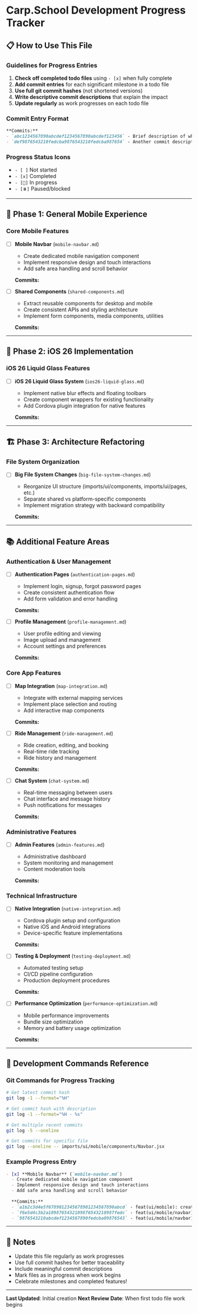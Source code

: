 # Carp.School Development Progress Tracker

## 📋 How to Use This File

### Guidelines for Progress Entries

1. **Check off completed todo files** using `- [x]` when fully complete
2. **Add commit entries** for each significant milestone in a todo file
3. **Use full git commit hashes** (not shortened versions)
4. **Write descriptive commit descriptions** that explain the impact
5. **Update regularly** as work progresses on each todo file

### Commit Entry Format

```markdown
**Commits:**
- `abc1234567890abcdef1234567890abcdef123456` - Brief description of what was accomplished
- `def9876543210fedcba9876543210fedcba987654` - Another commit description
```

### Progress Status Icons

- `- [ ]` Not started
- `- [x]` Completed
- `- [🚧]` In progress
- `- [⏸️]` Paused/blocked

---

## 🎯 Phase 1: General Mobile Experience

### Core Mobile Features

- [ ] **Mobile Navbar** (`mobile-navbar.md`)
  - Create dedicated mobile navigation component
  - Implement responsive design and touch interactions
  - Add safe area handling and scroll behavior
  
  **Commits:**
  <!-- Add commit hashes and descriptions as work progresses -->

- [ ] **Shared Components** (`shared-components.md`)
  - Extract reusable components for desktop and mobile
  - Create consistent APIs and styling architecture
  - Implement form components, media components, utilities
  
  **Commits:**
  <!-- Add commit hashes and descriptions as work progresses -->

---

## 🍎 Phase 2: iOS 26 Implementation

### iOS 26 Liquid Glass Features

- [ ] **iOS 26 Liquid Glass System** (`ios26-liquid-glass.md`)
  - Implement native blur effects and floating toolbars
  - Create component wrappers for existing functionality
  - Add Cordova plugin integration for native features
  
  **Commits:**
  <!-- Add commit hashes and descriptions as work progresses -->

---

## 🏗️ Phase 3: Architecture Refactoring

### File System Organization

- [ ] **Big File System Changes** (`big-file-system-changes.md`)
  - Reorganize UI structure (imports/ui/components, imports/ui/pages, etc.)
  - Separate shared vs platform-specific components
  - Implement migration strategy with backward compatibility
  
  **Commits:**
  <!-- Add commit hashes and descriptions as work progresses -->

---

## 📚 Additional Feature Areas

### Authentication & User Management

- [ ] **Authentication Pages** (`authentication-pages.md`)
  - Implement login, signup, forgot password pages
  - Create consistent authentication flow
  - Add form validation and error handling
  
  **Commits:**
  <!-- Add commit hashes and descriptions as work progresses -->

- [ ] **Profile Management** (`profile-management.md`)
  - User profile editing and viewing
  - Image upload and management
  - Account settings and preferences
  
  **Commits:**
  <!-- Add commit hashes and descriptions as work progresses -->

### Core App Features

- [ ] **Map Integration** (`map-integration.md`)
  - Integrate with external mapping services
  - Implement place selection and routing
  - Add interactive map components
  
  **Commits:**
  <!-- Add commit hashes and descriptions as work progresses -->

- [ ] **Ride Management** (`ride-management.md`)
  - Ride creation, editing, and booking
  - Real-time ride tracking
  - Ride history and management
  
  **Commits:**
  <!-- Add commit hashes and descriptions as work progresses -->

- [ ] **Chat System** (`chat-system.md`)
  - Real-time messaging between users
  - Chat interface and message history
  - Push notifications for messages
  
  **Commits:**
  <!-- Add commit hashes and descriptions as work progresses -->

### Administrative Features

- [ ] **Admin Features** (`admin-features.md`)
  - Administrative dashboard
  - System monitoring and management
  - Content moderation tools
  
  **Commits:**
  <!-- Add commit hashes and descriptions as work progresses -->

### Technical Infrastructure

- [ ] **Native Integration** (`native-integration.md`)
  - Cordova plugin setup and configuration
  - Native iOS and Android integrations
  - Device-specific feature implementations
  
  **Commits:**
  <!-- Add commit hashes and descriptions as work progresses -->

- [ ] **Testing & Deployment** (`testing-deployment.md`)
  - Automated testing setup
  - CI/CD pipeline configuration
  - Production deployment procedures
  
  **Commits:**
  <!-- Add commit hashes and descriptions as work progresses -->

- [ ] **Performance Optimization** (`performance-optimization.md`)
  - Mobile performance improvements
  - Bundle size optimization
  - Memory and battery usage optimization
  
  **Commits:**
  <!-- Add commit hashes and descriptions as work progresses -->

---


## 🔧 Development Commands Reference

### Git Commands for Progress Tracking

```bash
# Get latest commit hash
git log -1 --format="%H"

# Get commit hash with description
git log -1 --format="%H - %s"

# Get multiple recent commits
git log -5 --oneline

# Get commits for specific file
git log --oneline -- imports/ui/mobile/components/Navbar.jsx
```

### Example Progress Entry

```markdown
- [x] **Mobile Navbar** (`mobile-navbar.md`)
  - Create dedicated mobile navigation component
  - Implement responsive design and touch interactions
  - Add safe area handling and scroll behavior
  
  **Commits:**
  - `a1b2c3d4e5f6789012345678901234567890abcd` - feat(ui/mobile): create mobile navbar component structure
  - `f6e5d4c3b2a1098765432109876543210987fedc` - feat(ui/mobile/navbar): add responsive design and touch targets
  - `9876543210abcdef1234567890fedcba09876543` - feat(ui/mobile/navbar): implement scroll behavior and safe area support
```

---

## 📝 Notes

- Update this file regularly as work progresses
- Use full commit hashes for better traceability
- Include meaningful commit descriptions
- Mark files as in progress when work begins
- Celebrate milestones and completed features!

---

**Last Updated**: Initial creation
**Next Review Date**: When first todo file work begins
